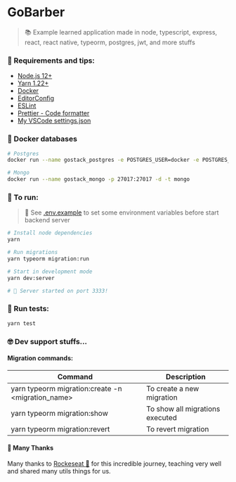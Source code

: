 # GoBarber

> 📚 Example learned application made in node, typescript, express, react, react native, typeorm, postgres, jwt, and more stuffs

### 📌 Requirements and tips:

- [Node.js 12+](https://nodejs.org/en/)
- [Yarn 1.22+](https://yarnpkg.com/)
- [Docker](https://docs.docker.com/docker-for-windows/install/)
- [EditorConfig](https://marketplace.visualstudio.com/items?itemName=EditorConfig.EditorConfig)
- [ESLint](https://marketplace.visualstudio.com/items?itemName=dbaeumer.vscode-eslint)
- [Prettier - Code formatter](https://marketplace.visualstudio.com/items?itemName=esbenp.prettier-vscod)
- [My VSCode settings.json](https://gist.github.com/rafaelpivatto/b4d77ca681941d68ceed6f1c7ca12c3f)

### 🐳 Docker databases

```bash
# Postgres
docker run --name gostack_postgres -e POSTGRES_USER=docker -e POSTGRES_PASSWORD=docker -p 5432:5432 -d postgres

# Mongo
docker run --name gostack_mongo -p 27017:27017 -d -t mongo
```

### 🚀 To run:

> 📌 See [.env.example](https://github.com/rafaelpivatto/gobarber/blob/master/backend/.env.example) to set some environment variables before start backend server

```bash
# Install node dependencies
yarn

# Run migrations
yarn typeorm migration:run

# Start in development mode
yarn dev:server

# 🚀 Server started on port 3333!
```

### 🧪 Run tests:

```bash
yarn test
```

### 🤓 Dev support stuffs...

#### Migration commands:

| Command                                           | Description                     |
| ------------------------------------------------- | ------------------------------- |
| yarn typeorm migration:create -n <migration_name> | To create a new migration       |
| yarn typeorm migration:show                       | To show all migrations executed |
| yarn typeorm migration:revert                     | To revert migration             |

#### 🎉 Many Thanks

Many thanks to [Rockeseat 🚀](https://rocketseat.com.br/) for this incredible journey, teaching very well and shared many utils things for us.
